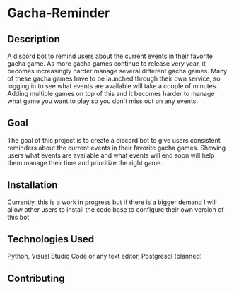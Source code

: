 # Gacha-Reminder
## Description
A discord bot to remind users about the current events in their favorite gacha game. As more gacha games continue to release very year, it becomes increasingly harder manage several different gacha games. Many of these gacha games have to be launched through their own service, so logging in to see what events are available will take a couple of minutes. Adding multiple games on top of this and it becomes harder to manage what game you want to play so you don't miss out on any events.

## Goal
The goal of this project is to create a discord bot to give users consistent reminders about the current events in their favorite gacha games. Showing users what events are available and what events will end soon will help them manage their time and prioritize the right game.

## Installation
Currently, this is a work in progress but if there is a bigger demand I will allow other users to install the code base to configure their own version of this bot

## Technologies Used
Python,
Visual Studio Code or any text editor,
Postgresql (planned)


## Contributing 

